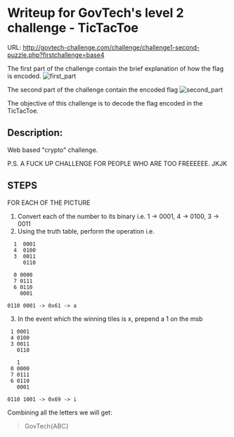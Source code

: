 # Writeup for GovTech's level 2 challenge - TicTacToe 
URL: http://govtech-challenge.com/challenge/challenge1-second-puzzle.php?firstchallenge=base4 

The first part of the challenge contain the brief explanation of how the flag is encoded.
![first_part](https://github.com/0x0ffff5ec/crossctf-2017/blob/master/final/web/govtech2-web/screenshots/first-part.PNG")

The second part of the challenge contain the encoded flag
![second_part](https://github.com/0x0ffff5ec/crossctf-2017/blob/master/final/web/govtech2-web/screenshots/second-part.PNG")

The objective of this challenge is to decode the flag encoded in the TicTacToe. 

## Description:
Web based "crypto" challenge.   

P.S. A FUCK UP CHALLENGE FOR PEOPLE WHO ARE TOO FREEEEEE. JKJK 

## STEPS
FOR EACH OF THE PICTURE
1. Convert each of the number to its binary i.e. 1 -> 0001, 4 -> 0100, 3 -> 0011 
2. Using the truth table, perform the operation i.e.
``` 
  1  0001
  4  0100
  3  0011
     0110
```
```
  0 0000
  7 0111
  6 0110
    0001 
```
```
0110 0001 -> 0x61 -> a
```
3. In the event which the winning tiles is x, prepend a 1 on the msb 
```
 1 0001
 4 0100
 3 0011
   0110
```
```
   1
 0 0000
 7 0111
 6 0110
   0001
```
```
0110 1001 -> 0x69 -> i
```
Combining all the letters we will get: 
> GovTech{ABC} 


